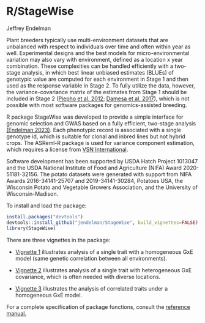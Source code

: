 R/StageWise
================
Jeffrey Endelman

Plant breeders typically use multi-environment datasets that are
unbalanced with respect to individuals over time and often within year
as well. Experimental designs and the best models for
micro-environmental variation may also vary with environment, defined as
a location x year combination. These complexities can be handled
efficiently with a two-stage analysis, in which best linear unbiased
estimates (BLUEs) of genotypic value are computed for each environment
in Stage 1 and then used as the response variable in Stage 2. To fully
utilize the data, however, the variance-covariance matrix of the
estimates from Stage 1 should be included in Stage 2 ([Piepho et
al. 2012](https://doi.org/10.1002/bimj.201100219); [Damesa et
al. 2017](https://doi.org/10.2134/agronj2016.07.0395)), which is not
possible with most software packages for genomics-assisted breeding.

R package StageWise was developed to provide a simple interface for
genomic selection and GWAS based on a fully efficient, two-stage
analysis [(Endelman 2023)](https://doi.org/10.1007/s00122-023-04298-x).
Each phenotypic record is associated with a single genotype id, which is
suitable for clonal and inbred lines but not hybrid crops. The ASReml-R
package is used for variance component estimation, which requires a
license from [VSN
International](https://www.vsni.co.uk/software/asreml-r).

Software development has been supported by USDA Hatch Project 1013047
and the USDA National Institute of Food and Agriculture (NIFA) Award
2020-51181-32156. The potato datasets were generated with support from
NIFA Awards 2016-34141-25707 and 2019-34141-30284, Potatoes USA, the
Wisconsin Potato and Vegetable Growers Association, and the University
of Wisconsin-Madison.

To install and load the package:

``` r
install.packages("devtools")
devtools::install_github("jendelman/StageWise", build_vignettes=FALSE)
library(StageWise)
```

There are three vignettes in the package:

-   [Vignette 1](https://jendelman.github.io/StageWise/Vignette1.html)
    illustrates analysis of a single trait with a homogeneous GxE model
    (same genetic correlation between all environments).

-   [Vignette 2](https://jendelman.github.io/StageWise/Vignette2.html)
    illustrates analysis of a single trait with heterogeneous GxE
    covariance, which is often needed with diverse locations.

-   [Vignette 3](https://jendelman.github.io/StageWise/Vignette3.html)
    illustrates the analysis of correlated traits under a homogeneous
    GxE model.

For a complete specification of package functions, consult the
[reference manual.](https://jendelman.github.io/StageWise/manual.pdf)
